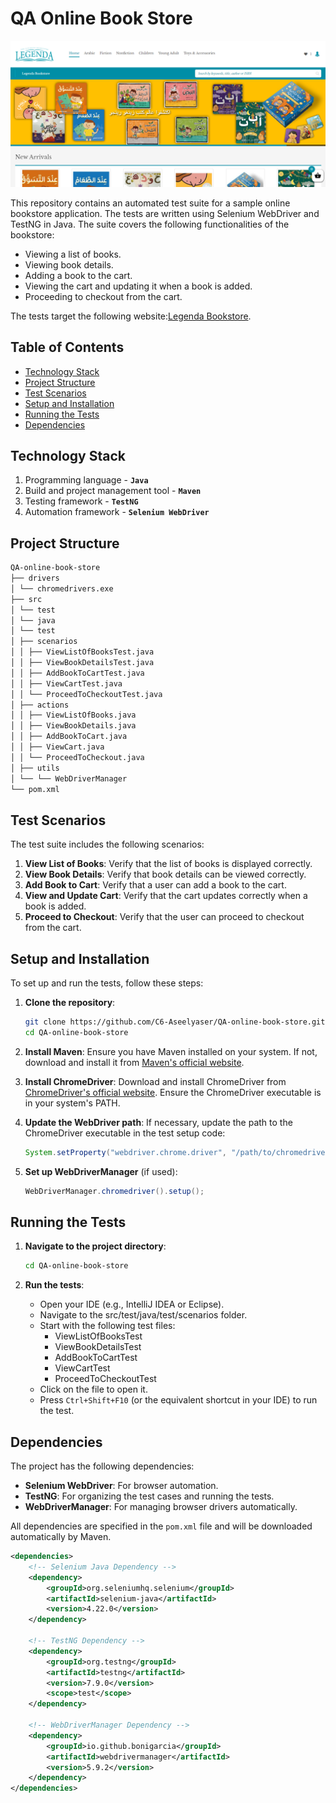 # QA Online Book Store
![img_1.png](img_1.png)

This repository contains an automated test suite for a sample online bookstore application. The tests are written using Selenium WebDriver and TestNG in Java. The suite covers the following functionalities of the bookstore:
- Viewing a list of books.
- Viewing book details.
- Adding a book to the cart.
- Viewing the cart and updating it when a book is added.
- Proceeding to checkout from the cart.

The tests target the following website:[Legenda Bookstore](https://legendabookstore.com/).

## Table of Contents

- [Technology Stack](#Technology-Stack)
- [Project Structure](#project-structure)
- [Test Scenarios](#test-scenarios)
- [Setup and Installation](#setup-and-installation)
- [Running the Tests](#running-the-tests)
- [Dependencies](#dependencies)

## Technology Stack
1. Programming language - **`Java`** 
2. Build and project management tool - **`Maven`** 
3. Testing framework - **`TestNG`**
4. Automation framework - **`Selenium WebDriver`** 


## Project Structure

```bash
QA-online-book-store
├── drivers
│ └── chromedrivers.exe
├── src
│ └── test
│ └── java
│ └── test
│ ├── scenarios
│ │ ├── ViewListOfBooksTest.java
│ │ ├── ViewBookDetailsTest.java
│ │ ├── AddBookToCartTest.java
│ │ ├── ViewCartTest.java
│ │ └── ProceedToCheckoutTest.java
│ ├── actions
│ │ ├── ViewListOfBooks.java
│ │ ├── ViewBookDetails.java
│ │ ├── AddBookToCart.java
│ │ ├── ViewCart.java
│ │ └── ProceedToCheckout.java
│ ├── utils
│ └── └── WebDriverManager
└── pom.xml
```

## Test Scenarios

The test suite includes the following scenarios:

1. **View List of Books**: Verify that the list of books is displayed correctly.
2. **View Book Details**: Verify that book details can be viewed correctly.
3. **Add Book to Cart**: Verify that a user can add a book to the cart.
4. **View and Update Cart**: Verify that the cart updates correctly when a book is added.
5. **Proceed to Checkout**: Verify that the user can proceed to checkout from the cart.
## Setup and Installation

To set up and run the tests, follow these steps:

1. **Clone the repository**:
    ```bash
    git clone https://github.com/C6-Aseelyaser/QA-online-book-store.git
    cd QA-online-book-store
    ```

2. **Install Maven**: Ensure you have Maven installed on your system. If not, download and install it from [Maven's official website](https://maven.apache.org/install.html).

3. **Install ChromeDriver**: Download and install ChromeDriver from [ChromeDriver's official website](https://developer.chrome.com/docs/chromedriver/downloads). Ensure the ChromeDriver executable is in your system's PATH.

4. **Update the WebDriver path**: If necessary, update the path to the ChromeDriver executable in the test setup code:
    ```java
    System.setProperty("webdriver.chrome.driver", "/path/to/chromedriver");
    ```

5. **Set up WebDriverManager** (if used):
    ```java
    WebDriverManager.chromedriver().setup();
    ```

## Running the Tests

1. **Navigate to the project directory**:
    ```bash
    cd QA-online-book-store
    ```

2. **Run the tests**:
   - Open your IDE (e.g., IntelliJ IDEA or Eclipse).
   - Navigate to the src/test/java/test/scenarios folder.
   - Start with the following test files:
     - ViewListOfBooksTest
     - ViewBookDetailsTest 
     - AddBookToCartTest 
     - ViewCartTest 
     - ProceedToCheckoutTest
   - Click on the file to open it.
   - Press `Ctrl+Shift+F10` (or the equivalent shortcut in your IDE) to run the test.

## Dependencies

The project has the following dependencies:

- **Selenium WebDriver**: For browser automation.
- **TestNG**: For organizing the test cases and running the tests.
- **WebDriverManager**: For managing browser drivers automatically.

All dependencies are specified in the `pom.xml` file and will be downloaded automatically by Maven.

```xml
<dependencies>
    <!-- Selenium Java Dependency -->
    <dependency>
        <groupId>org.seleniumhq.selenium</groupId>
        <artifactId>selenium-java</artifactId>
        <version>4.22.0</version>
    </dependency>

    <!-- TestNG Dependency -->
    <dependency>
        <groupId>org.testng</groupId>
        <artifactId>testng</artifactId>
        <version>7.9.0</version>
        <scope>test</scope>
    </dependency>
    
    <!-- WebDriverManager Dependency -->
    <dependency>
        <groupId>io.github.bonigarcia</groupId>
        <artifactId>webdrivermanager</artifactId>
        <version>5.9.2</version>
    </dependency>
</dependencies>
